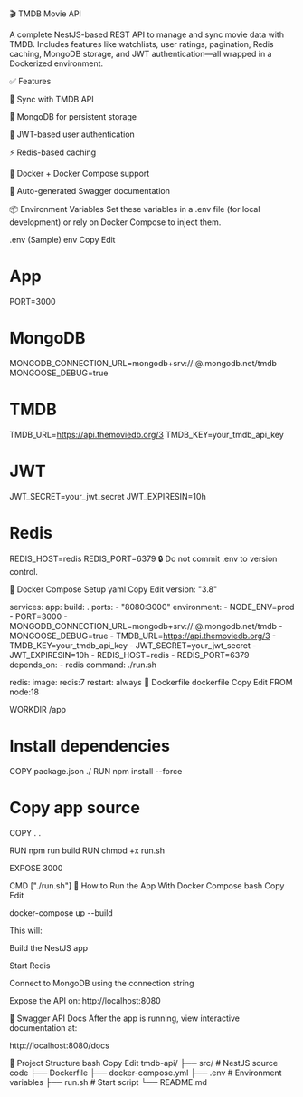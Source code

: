 🎬 TMDB Movie API

A complete NestJS-based REST API to manage and sync movie data with TMDB. Includes features like watchlists, user ratings, pagination, Redis caching, MongoDB storage, and JWT authentication—all wrapped in a Dockerized environment.

✅ Features

🔄 Sync with TMDB API

🧾 MongoDB for persistent storage

🔐 JWT-based user authentication

⚡ Redis-based caching

🐳 Docker + Docker Compose support

📑 Auto-generated Swagger documentation

📦 Environment Variables
Set these variables in a .env file (for local development) or rely on Docker Compose to inject them.

.env (Sample)
env
Copy
Edit
# App
PORT=3000

# MongoDB
MONGODB_CONNECTION_URL=mongodb+srv://<username>:<password>@<cluster>.mongodb.net/tmdb
MONGOOSE_DEBUG=true

# TMDB
TMDB_URL=https://api.themoviedb.org/3
TMDB_KEY=your_tmdb_api_key

# JWT
JWT_SECRET=your_jwt_secret
JWT_EXPIRESIN=10h

# Redis
REDIS_HOST=redis
REDIS_PORT=6379
🔒 Do not commit .env to version control.

🐳 Docker Compose Setup
yaml
Copy
Edit
version: "3.8"

services:
  app:
    build: .
    ports:
      - "8080:3000"
    environment:
      - NODE_ENV=prod
      - PORT=3000
      - MONGODB_CONNECTION_URL=mongodb+srv://<username>:<password>@<cluster>.mongodb.net/tmdb
      - MONGOOSE_DEBUG=true
      - TMDB_URL=https://api.themoviedb.org/3
      - TMDB_KEY=your_tmdb_api_key
      - JWT_SECRET=your_jwt_secret
      - JWT_EXPIRESIN=10h
      - REDIS_HOST=redis
      - REDIS_PORT=6379
    depends_on:
      - redis
    command: ./run.sh

  redis:
    image: redis:7
    restart: always
🐋 Dockerfile
dockerfile
Copy
Edit
FROM node:18

WORKDIR /app

# Install dependencies
COPY package.json ./
RUN npm install --force

# Copy app source
COPY . .

RUN npm run build
RUN chmod +x run.sh

EXPOSE 3000

CMD ["./run.sh"]
🚀 How to Run the App
With Docker Compose
bash
Copy
Edit


docker-compose up --build

This will:

Build the NestJS app

Start Redis

Connect to MongoDB using the connection string

Expose the API on: http://localhost:8080

📘 Swagger API Docs
After the app is running, view interactive documentation at:

http://localhost:8080/docs

📂 Project Structure
bash
Copy
Edit
tmdb-api/
├── src/                 # NestJS source code
├── Dockerfile
├── docker-compose.yml
├── .env                 # Environment variables
├── run.sh               # Start script
└── README.md